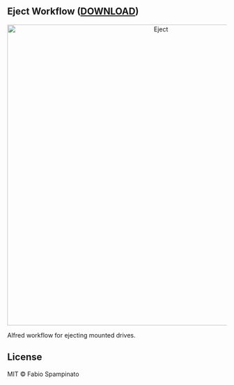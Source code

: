 
## Eject Workflow ([DOWNLOAD](https://github.com/fabiospampinato/alfred-eject-workflow/raw/master/eject.alfredworkflow))

<p align="center">
  <img src="resources/demo.gif" alt="Eject" style="width:690px">
</p>

Alfred workflow for ejecting mounted drives.

## License

MIT © Fabio Spampinato
